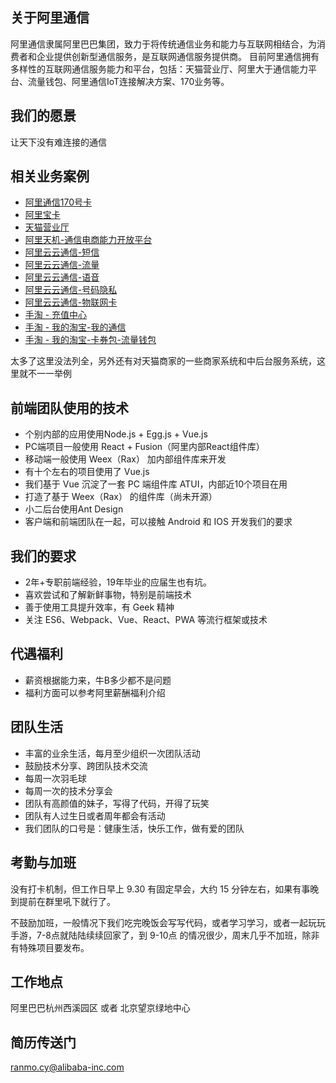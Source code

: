 ## 关于阿里通信

阿里通信隶属阿里巴巴集团，致力于将传统通信业务和能力与互联网相结合，为消费者和企业提供创新型通信服务，是互联网通信服务提供商。 目前阿里通信拥有多样性的互联网通信服务能力和平台，包括：天猫营业厅、阿里大于通信能力平台、流量钱包、阿里通信IoT连接解决方案、170业务等。

## 我们的愿景

让天下没有难连接的通信

## 相关业务案例

- [阿里通信170号卡](https://aliqin.tmall.com/)
- [阿里宝卡](https://m.10010.com/scaffold-show/Alicard?subSource=myalicom_more&channel=02&acm=lb-zebra-269123-2530386.1003.4.2228627&scm=1003.4.lb-zebra-269123-2530386.OTHER_15148242203599_2228627)
- [天猫营业厅](https://wt.tmall.com/)
- [阿里天机-通信电商能力开放平台](https://alitj.tmall.com/)
- [阿里云云通信-短信](https://www.aliyun.com/product/sms)
- [阿里云云通信-流量](https://www.aliyun.com/product/cdps)
- [阿里云云通信-语音](https://www.aliyun.com/product/vms)
- [阿里云云通信-号码隐私](https://www.aliyun.com/product/pls)
- [阿里云云通信-物联网卡](https://www.aliyun.com/product/olddyiot)
- [手淘 - 充值中心](https://market.m.taobao.com/apps/recharge/home/home.html?wh_weex=true)
- [手淘 - 我的淘宝-我的通信](https://market.m.taobao.com/apps/market/ucenter/index.html?wh_weex=true)
- [手淘 - 我的淘宝-卡券包-流量钱包](https://market.m.taobao.com/apps/market/flowwallet/index.html?wh_weex=true&subSource=myalicom_more&acm=lb-zebra-269123-2530386.1003.4.2228627&scm=1003.4.lb-zebra-269123-2530386.OTHER_15049427889402_2228627)

太多了这里没法列全，另外还有对天猫商家的一些商家系统和中后台服务系统，这里就不一一举例

## 前端团队使用的技术

- 个别内部的应用使用Node.js + Egg.js + Vue.js
- PC端项目一般使用 React + Fusion（阿里内部React组件库）
- 移动端一般使用 Weex（Rax） 加内部组件库来开发
- 有十个左右的项目使用了 Vue.js
- 我们基于 Vue 沉淀了一套 PC 端组件库 ATUI，内部近10个项目在用
- 打造了基于 Weex（Rax） 的组件库（尚未开源）
- 小二后台使用Ant Design
- 客户端和前端团队在一起，可以接触 Android 和 IOS 开发我们的要求

## 我们的要求

- 2年+专职前端经验，19年毕业的应届生也有坑。
- 喜欢尝试和了解新鲜事物，特别是前端技术
- 善于使用工具提升效率，有 Geek 精神
- 关注 ES6、Webpack、Vue、React、PWA 等流行框架或技术

## 代遇福利

- 薪资根据能力来，牛B多少都不是问题
- 福利方面可以参考阿里薪酬福利介绍

## 团队生活
- 丰富的业余生活，每月至少组织一次团队活动
- 鼓励技术分享、跨团队技术交流
- 每周一次羽毛球
- 每周一次的技术分享会
- 团队有高颜值的妹子，写得了代码，开得了玩笑
- 团队有人过生日或者周年都会有活动
- 我们团队的口号是：健康生活，快乐工作，做有爱的团队

## 考勤与加班

没有打卡机制，但工作日早上 9.30 有固定早会，大约 15 分钟左右，如果有事晚到提前在群里吼下就行了。

不鼓励加班，一般情况下我们吃完晚饭会写写代码，或者学习学习，或者一起玩玩手游，7-8点就陆陆续续回家了，到 9-10点 的情况很少，周末几乎不加班，除非有特殊项目要发布。


## 工作地点

阿里巴巴杭州西溪园区 或者 北京望京绿地中心

## 简历传送门

[ranmo.cy@alibaba-inc.com](mailto:ranmo.cy@alibaba-inc.com)
